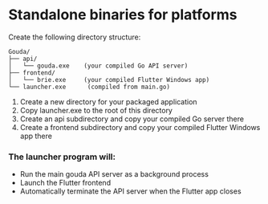 # Standalone binaries for platforms

Create the following directory structure:
```
Gouda/
├── api/
│   └── gouda.exe    (your compiled Go API server)
├── frontend/
│   └── brie.exe     (your compiled Flutter Windows app)
└── launcher.exe      (compiled from main.go)
```

1. Create a new directory for your packaged application
2. Copy launcher.exe to the root of this directory
3. Create an api subdirectory and copy your compiled Go server there
4. Create a frontend subdirectory and copy your compiled Flutter Windows app there

### The launcher program will:

* Run the main gouda API server as a background process
* Launch the Flutter frontend
* Automatically terminate the API server when the Flutter app closes

